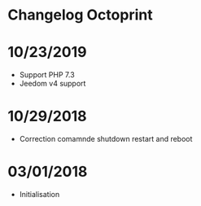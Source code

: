 # Changelog Octoprint

# 10/23/2019

- Support PHP 7.3
- Jeedom v4 support

# 10/29/2018

- Correction comamnde shutdown restart and reboot

# 03/01/2018

- Initialisation

